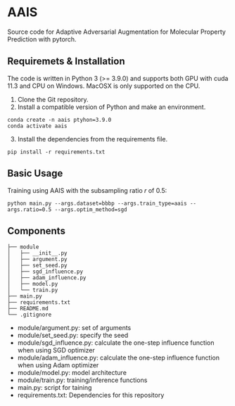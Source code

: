 # AAIS
Source code for Adaptive Adversarial Augmentation for Molecular Property Prediction with pytorch.


## Requiremets & Installation
The code is written in Python 3 (>= 3.9.0) and supports both GPU with cuda 11.3 and CPU on Windows. MacOSX is only supported on the CPU.

1. Clone the Git repository.
2. Install a compatible version of Python and make an environment.
```
conda create -n aais ptyhon=3.9.0
conda activate aais
```
3. Install the dependencies from the requirements file. 
```
pip install -r requirements.txt
```


## Basic Usage
Training using AAIS with the subsampling ratio $r$ of 0.5:
```
python main.py --args.dataset=bbbp --args.train_type=aais --args.ratio=0.5 --args.optim_method=sgd
```


## Components
```
├── module
│   ├── __init__.py
│   ├── argument.py
│   ├── set_seed.py
│   ├── sgd_influence.py
│   ├── adam_influence.py
│   ├── model.py
│   └── train.py
├── main.py
├── requirements.txt
├── README.md
└── .gitignore
```
- module/argument.py: set of arguments
- module/set_seed.py: specify the seed
- module/sgd_influence.py: calculate the one-step influence function when using SGD optimizer
- module/adam_influence.py: calculate the one-step influence function when using Adam optimizer
- module/model.py: model architecture
- module/train.py: training/inference functions
- main.py: script for taining
- requirements.txt: Dependencies for this repository
